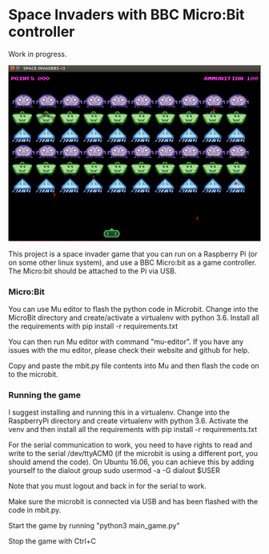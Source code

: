 # Space Invaders with BBC Micro:Bit controller

Work in progress.

![Screenshot of the game](example_screenshot.png?raw=true "Screenshot of the game")

This project is a space invader game that you can run on a Raspberry Pi (or on some other linux system), and use
a BBC Micro:bit as a game controller. The Micro:bit should be attached to the Pi via USB.

### Micro:Bit

You can use Mu editor to flash the python code in Microbit. Change into the MicroBit directory and create/activate a
virtualenv with python 3.6. Install all the requirements with
    pip install -r requirements.txt

You can then run Mu editor with command "mu-editor". If you have any issues with the mu editor, please check
their website and github for help.

Copy and paste the mbit.py file contents into Mu and then flash the code on to the microbit.

### Running the game

I suggest installing and running this in a virtualenv. Change into the RaspberryPi directory and create virtualenv with
python 3.6. Activate the venv and then install all the requirements with
    pip install -r requirements.txt

For the serial communication to work, you need to have rights to read and write to the serial /dev/ttyACM0 (if the
microbit is using a different port, you should amend the code).
On Ubuntu 16.06, you can achieve this by adding yourself to the dialout group
    sudo usermod -a -G dialout $USER

Note that you must logout and back in for the serial to work.

Make sure the microbit is connected via USB and has been flashed with the code in mbit.py.

Start the game by running "python3 main_game.py"

Stop the game with Ctrl+C



